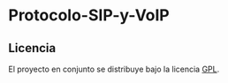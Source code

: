 Protocolo-SIP-y-VoIP
====================

Licencia  
------------------------
El proyecto en conjunto se distribuye bajo la licencia [GPL](LICENSE).  
